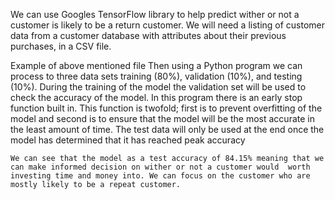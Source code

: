 We can use Googles TensorFlow library to help predict wither or not a customer is likely to be a return customer. We will need a listing of customer data from a customer database with attributes about their previous purchases, in a CSV file. 
 
Example of above mentioned file
Then using a Python program we can process to three data sets training (80%), validation (10%), and testing (10%). During the training of the model the validation set will be used to check the accuracy of the model. In this program there is an early stop function built in. This function is twofold; first is to prevent overfitting of the model and second is to ensure that the model will be the most accurate in the least amount of time. The test data will only be used at the end once the model has determined that it has reached peak accuracy

 
	We can see that the model as a test accuracy of 84.15% meaning that we can make informed decision on wither or not a customer would  worth investing time and money into. We can focus on the customer who are mostly likely to be a repeat customer. 	
